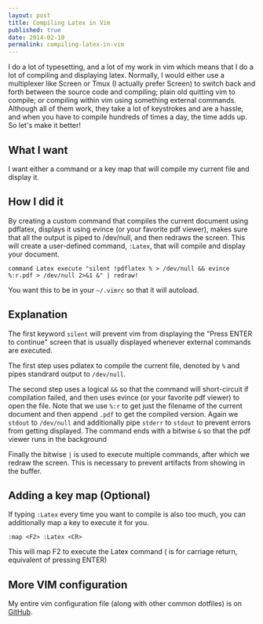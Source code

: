 ```yaml
---
layout: post
title: Compiling Latex in Vim
published: true
date: 2014-02-10
permalink: compiling-latex-in-vim
---
```

I do a lot of typesetting, and a lot of my work in vim which means that I do a lot of compiling and displaying latex. Normally, I would either use a multiplexer like Screen or Tmux (I actually prefer Screen) to switch back and forth between the source code and compiling; plain old quitting vim to compile; or compiling within vim using something external commands. Although all of them work, they take a lot of keystrokes and are a hassle, and when you have to compile hundreds of times a day, the time adds up. So let's make it better!

What I want
---
I want either a command or a key map that will compile my current file and display it. 

How I did it
---
By creating a custom command that compiles the current document using pdflatex, displays it using evince (or your favorite pdf viewer), makes sure that all the output is piped to /dev/null, and then redraws the screen. This will create a user-defined command, `:Latex`, that will compile and display your document.

`command Latex execute "silent !pdflatex % > /dev/null && evince %:r.pdf > /dev/null 2>&1 &" | redraw!`

You want this to be in your `~/.vimrc` so that it will autoload.

Explanation
---

The first keyword `silent` will prevent vim from displaying the "Press ENTER to continue" screen that is usually displayed whenever external commands are executed.

The first step uses pdlatex to compile the current file, denoted by `%` and pipes standrard output to `/dev/null`.

The second step uses a logical `&&` so that the command will short-circuit if compilation failed, and then uses evince (or your favorite pdf viewer) to open the file. Note that we use `%:r` to get just the filename of the current document and then append `.pdf` to get the compiled version. Again we `stdout` to `/dev/null` and additionally pipe `stderr` to `stdout` to prevent errors from getting displayed. The command ends with a bitwise `&` so that the pdf viewer runs in the background

Finally the bitwise `|` is used to execute multiple commands, after which we redraw the screen. This is necessary to prevent artifacts from showing in the buffer.

Adding a key map (Optional)
---

If typing `:Latex` every time you want to compile is also too much, you can additionally map a key to execute it for you.

`:map <F2> :Latex <CR>`

This will map F2 to execute the Latex command (<CR> is for carriage return, equivalent of pressing ENTER)

More VIM configuration
---

My entire vim configuration file (along with other common dotfiles) is on [GitHub](http://github.com/pato/dotfiles).
